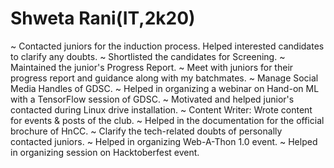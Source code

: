 # Shweta Rani(IT,2k20)

~ Contacted juniors for the induction process. Helped interested candidates to clarify any doubts.
~ Shortlisted the candidates for Screening.
~ Maintained the junior's Progress Report.
~ Meet with juniors for their progress report and guidance along with my batchmates.
~ Manage Social Media Handles of GDSC.
~ Helped in organizing a webinar on Hand-on ML with a TensorFlow session of GDSC.
~ Motivated and helped junior's contacted during Linux drive installation.
~ Content Writer: Wrote content for events & posts of the club.
~ Helped in the documentation for the official brochure of HnCC.
~ Clarify the tech-related doubts of personally contacted juniors.
~ Helped in organizing Web-A-Thon 1.0 event.
~ Helped in organizing session on Hacktoberfest event.
